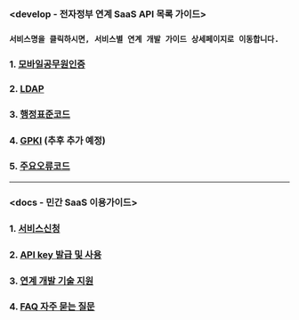 
### <develop - 전자정부 연계 SaaS API 목록 가이드>
### `서비스명을 클릭하시면, 서비스별 연계 개발 가이드 상세페이지로 이동합니다.`

### 1. [모바일공무원인증](https://github.com/privateSaasOperationSupportCenter/develop/blob/main/linkService/mobile/mobile.md)

### 2. [LDAP](https://github.com/privateSaasOperationSupportCenter/develop/blob/main/linkService/ldap/ldap.md)

### 3. [행정표준코드](https://github.com/privateSaasOperationSupportCenter/develop/blob/main/linkService/code/code.md)

### 4. [GPKI](https://github.com/privateSaasOperationSupportCenter/develop/blob/main/linkService/gpki/gpki.md) (추후 추가 예정)

### 5. [주요오류코드](https://github.com/privateSaasOperationSupportCenter/develop/blob/main/linkService/other/%EC%A3%BC%EC%9A%94%20%EC%98%A4%EB%A5%98%20%EC%BD%94%EB%93%9C.md)
---
### <docs - 민간 SaaS 이용가이드>
### 1. [서비스신청](https://github.com/privateSaasOperationSupportCenter/docs/blob/main/1.%20%EC%84%9C%EB%B9%84%EC%8A%A4%EC%8B%A0%EC%B2%AD.md)

### 2. [API key 발급 및 사용](https://github.com/privateSaasOperationSupportCenter/docs/blob/main/2.%20API%20key%20%EB%B0%9C%EA%B8%89%20%EB%B0%8F%20%EC%82%AC%EC%9A%A9.md)

### 3. [연계 개발 기술 지원](https://github.com/privateSaasOperationSupportCenter/docs/blob/main/3.%20%EC%97%B0%EA%B3%84%20%EA%B0%9C%EB%B0%9C%20%EA%B8%B0%EC%88%A0%20%EC%A7%80%EC%9B%90.md)

### 4. [FAQ 자주 묻는 질문](https://github.com/privateSaasOperationSupportCenter/docs/blob/main/4.%20FAQ%20%EC%9E%90%EC%A3%BC%20%EB%AC%BB%EB%8A%94%20%EC%A7%88%EB%AC%B8.md)
